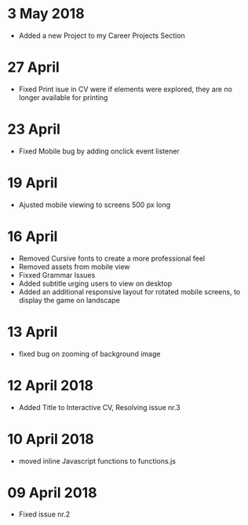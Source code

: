 # 3 May 2018
- Added a new Project to my Career Projects Section
# 27 April
- Fixed Print isue in CV were if elements were explored, they are no longer available for printing
# 23 April
- Fixed Mobile bug by adding onclick event listener
# 19 April
- Ajusted mobile viewing to screens 500 px long
# 16 April
- Removed Cursive fonts to create a more professional feel
- Removed assets from mobile view
- Fixxed Grammar Issues
- Added subtitle urging users to view on desktop
- Added an additional responsive layout for rotated mobile screens, to display the game on landscape
# 13 April
- fixed bug on zooming of background image
# 12 April 2018
- Added Title to Interactive CV, Resolving issue nr.3
# 10 April 2018
- moved inline Javascript functions to functions.js
# 09 April 2018
- Fixed issue nr.2